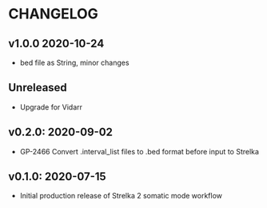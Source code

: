 # CHANGELOG

## v1.0.0 2020-10-24
- bed file as String, minor changes

## Unreleased
- Upgrade for Vidarr

## v0.2.0: 2020-09-02
- GP-2466 Convert .interval_list files to .bed format before input to Strelka

## v0.1.0: 2020-07-15
- Initial production release of Strelka 2 somatic mode workflow
